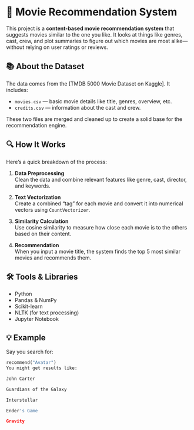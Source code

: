 # 🎥 Movie Recommendation System

This project is a **content-based movie recommendation system** that suggests movies similar to the one you like. It looks at things like genres, cast, crew, and plot summaries to figure out which movies are most alike—without relying on user ratings or reviews.

## 📚 About the Dataset

The data comes from the [TMDB 5000 Movie Dataset on Kaggle]. It includes:

- `movies.csv` — basic movie details like title, genres, overview, etc.
- `credits.csv` — information about the cast and crew.

These two files are merged and cleaned up to create a solid base for the recommendation engine.

## 🔍 How It Works

Here’s a quick breakdown of the process:

1. **Data Preprocessing**  
   Clean the data and combine relevant features like genre, cast, director, and keywords.

2. **Text Vectorization**  
   Create a combined “tag” for each movie and convert it into numerical vectors using `CountVectorizer`.

3. **Similarity Calculation**  
   Use cosine similarity to measure how close each movie is to the others based on their content.

4. **Recommendation**  
   When you input a movie title, the system finds the top 5 most similar movies and recommends them.

## 🛠️ Tools & Libraries

- Python
- Pandas & NumPy
- Scikit-learn
- NLTK (for text processing)
- Jupyter Notebook

## 💡 Example

Say you search for:  
```python
recommend("Avatar")
You might get results like:

John Carter

Guardians of the Galaxy

Interstellar

Ender's Game

Gravity
